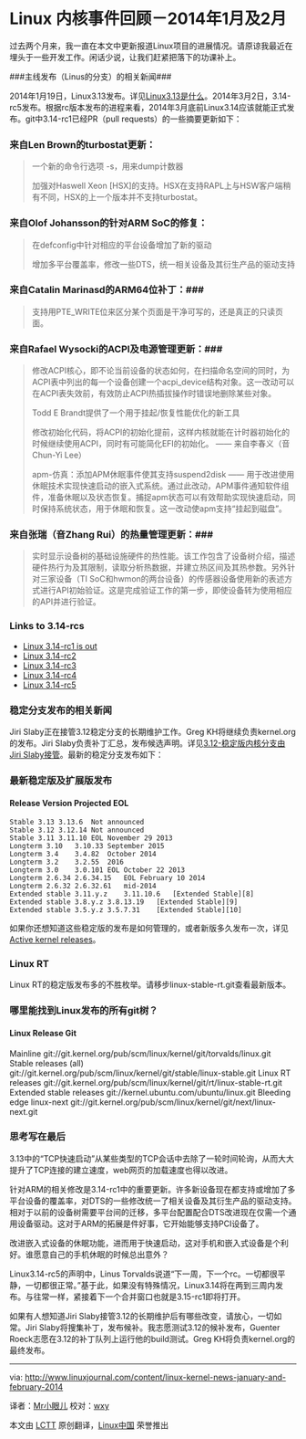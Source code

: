 Linux 内核事件回顾－2014年1月及2月
================================================================================
过去两个月来，我一直在本文中更新报道Linux项目的进展情况。请原谅我最近在埋头于一些开发工作。闲话少说，让我们赶紧把落下的功课补上。

###主线发布（Linus的分支）的相关新闻###

2014年1月19日，Linux3.13发布。详见[Linux3.13是什么][1]。2014年3月2日，3.14-rc5发布。根据rc版本发布的进程来看，2014年3月底前Linux3.14应该就能正式发布。git中3.14-rc1已经PR（pull requests）的一些摘要更新如下：

### 来自Len Brown的turbostat更新： ###

> 一个新的命令行选项 -s，用来dump计数器
> 
> 加强对Haswell Xeon [HSX]的支持。HSX在支持RAPL上与HSW客户端稍有不同，HSX的上一个版本并不支持turbostat。

### 来自Olof Johansson的针对ARM SoC的修复： ###

> 在defconfig中针对相应的平台设备增加了新的驱动
> 
> 增加多平台覆盖率，修改一些DTS，统一相关设备及其衍生产品的驱动支持

### 来自Catalin Marinasd的ARM64位补丁：###

> 支持用PTE_WRITE位来区分某个页面是干净可写的，还是真正的只读页面。

### 来自Rafael Wysocki的ACPI及电源管理更新：###

> 修改ACPI核心，即不论当前设备的状态如何，在扫描命名空间的同时，为ACPI表中列出的每一个设备创建一个acpi_device结构对象。这一改动可以在ACPI表失效前，有效防止ACPI热插拔操作时错误地删除某些对象。
> 
> Todd E Brandt提供了一个用于挂起/恢复性能优化的新工具
> 
> 修改初始化代码，将ACPI的初始化提前，这样内核就能在计时器初始化的时候继续使用ACPI，同时有可能简化EFI的初始化。 —— 来自李春义（音Chun-Yi Lee）
> 
> apm-仿真：添加APM休眠事件使其支持suspend2disk —— 用于改进使用休眠技术实现快速启动的嵌入式系统。通过此改动，APM事件通知软件组件，准备休眠以及状态恢复。捕捉apm状态可以有效帮助实现快速启动，同时保持系统状态，用于休眠和恢复。这一改动使apm支持“挂起到磁盘”。

### 来自张瑞（音Zhang Rui）的热量管理更新：###

> 实时显示设备树的基础设施硬件的热性能。该工作包含了设备树介绍，描述硬件热行为及其限制，读取分析热数据，并建立热区间及其热参数。另外针对三家设备（TI SoC和hwmon的两台设备）的传感器设备使用新的表述方式进行API初始验证。这是完成验证工作的第一步，即使设备转为使用相应的API并进行验证。

### Links to 3.14-rcs ###

- [Linux 3.14-rc1 is out][2]
- [Linux 3.14-rc2][3]
- [Linux 3.14-rc3][4]
- [Linux 3.14-rc4][5]
- [Linux 3.14-rc5][6]

### 稳定分支发布的相关新闻 ###

Jiri Slaby正在接管3.12稳定分支的长期维护工作。Greg KH将继续负责kernel.org的发布。Jiri Slaby负责补丁汇总，发布候选声明。详见[3.12-稳定版内核分支由Jiri Slaby接管][7]。最新的稳定分支发布如下：

### 最新稳定版及扩展版发布 ###

#### Release	Version	Projected EOL ####
	Stable 3.13	3.13.6	Not announced
	Stable 3.12	3.12.14	Not announced
	Stable 3.11	3.11.10	EOL November 29 2013
	Longterm 3.10	3.10.33	September 2015
	Longterm 3.4	3.4.82	October 2014
	Longterm 3.2	3.2.55	2016
	Longterm 3.0	3.0.101	EOL October 22 2013
	Longterm 2.6.34	2.6.34.15 	EOL February 10 2014
	Longterm 2.6.32	2.6.32.61 	mid-2014
	Extended stable 3.11.y.z	3.11.10.6	[Extended Stable][8]
	Extended stable 3.8.y.z	3.8.13.19	[Extended Stable][9]
	Extended stable 3.5.y.z	3.5.7.31	[Extended Stable][10]

如果你还想知道这些稳定版的发布是如何管理的，或者新版多久发布一次，详见[Active kernel releases][11]。

### Linux RT ###

Linux RT的稳定版发布多的不胜枚举。请移步linux-stable-rt.git查看最新版本。

### 哪里能找到Linux发布的所有git树？ ###

#### Linux Release	Git ####

Mainline	git://git.kernel.org/pub/scm/linux/kernel/git/torvalds/linux.git
Stable releases (all)	git://git.kernel.org/pub/scm/linux/kernel/git/stable/linux-stable.git
Linux RT releases	git://git.kernel.org/pub/scm/linux/kernel/git/rt/linux-stable-rt.git
Extended stable releases	git://kernel.ubuntu.com/ubuntu/linux.git
Bleeding edge linux-next	git://git.kernel.org/pub/scm/linux/kernel/git/next/linux-next.git

### 思考写在最后 ###

3.13中的“TCP快速启动”从某些类型的TCP会话中去除了一轮时间轮询，从而大大提升了TCP连接的建立速度，web网页的加载速度也得以改进。

针对ARM的相关修改是3.14-rc1中的重要更新。许多新设备现在都支持或增加了多平台设备的覆盖率，对DTS的一些修改统一了相关设备及其衍生产品的驱动支持。相对于以前的设备树需要平台间的迁移，多平台配置配合DTS改进现在仅需一个通用设备驱动。这对于ARM的拓展是件好事，它开始能够支持PCI设备了。

改进嵌入式设备的休眠功能，进而用于快速启动，这对手机和嵌入式设备是个利好。谁愿意自己的手机休眠的时候总出意外？

Linux3.14-rc5的声明中，Linus Torvalds说道“下一周，下一个rc。一切都很平静，一切都很正常。”基于此，如果没有特殊情况，Linux3.14将在两到三周内发布。与往常一样，紧接着下一个合并窗口也就是3.15-rc1即将打开。

如果有人想知道Jiri Slaby接管3.12的长期维护后有哪些改变，请放心，一切如常。Jiri Slaby将搜集补丁，发布候补。我志愿测试3.12的候补发布，Guenter Roeck志愿在3.12的补丁队列上运行他的build测试。Greg KH将负责kernel.org的最终发布。

--------------------------------------------------------------------------------

via: http://www.linuxjournal.com/content/linux-kernel-news-january-and-february-2014

译者：[Mr小眼儿](http://blog.csdn.net/tinyeyeser) 校对：[wxy](https://github.com/wxy)

本文由 [LCTT](https://github.com/LCTT/TranslateProject) 原创翻译，[Linux中国](http://linux.cn/) 荣誉推出

[1]:http://kernelnewbies.org/LinuxChanges
[2]:https://lkml.org/lkml/2014/2/2/176
[3]:https://lkml.org/lkml/2014/2/9/372
[4]:https://lkml.org/lkml/2014/2/16/120
[5]:https://lkml.org/lkml/2014/2/23/234
[6]:https://lkml.org/lkml/2014/3/2/257
[7]:https://lkml.org/lkml/2014/2/26/596
[8]:https://wiki.ubuntu.com/Kernel/Dev/ExtendedStable
[9]:https://wiki.ubuntu.com/Kernel/Dev/ExtendedStable
[10]:https://wiki.ubuntu.com/Kernel/Dev/ExtendedStable
[11]:https://www.kernel.org/category/releases.html
